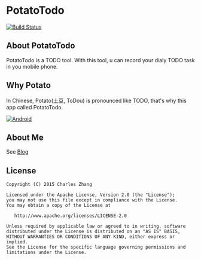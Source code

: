 # PotatoTodo
[![Build Status](https://travis-ci.org/zhangchaoxu/PotatoTodo.png?branch=master)](https://travis-ci.org/zhangchaoxu/PotatoTodo)

## About PotatoTodo
PotatoTodo is a TODO tool. With this tool, u can record your dialy TODO task in you mobile phone.

## Why Potato
In Chinese, Potato(土豆, ToDou) is pronounced like TODO, that's why this app called PotatoTodo.

[![Android](http://mudlab9.com/static/image/btn_android.png)](https://play.google.com/store/apps/details?id=)

## About Me
See [Blog](http://lean56.com)

## License


    Copyright (C) 2015 Charles Zhang

    Licensed under the Apache License, Version 2.0 (the "License");
    you may not use this file except in compliance with the License.
    You may obtain a copy of the License at

       http://www.apache.org/licenses/LICENSE-2.0

    Unless required by applicable law or agreed to in writing, software
    distributed under the License is distributed on an "AS IS" BASIS,
    WITHOUT WARRANTIES OR CONDITIONS OF ANY KIND, either express or implied.
    See the License for the specific language governing permissions and
    limitations under the License.

